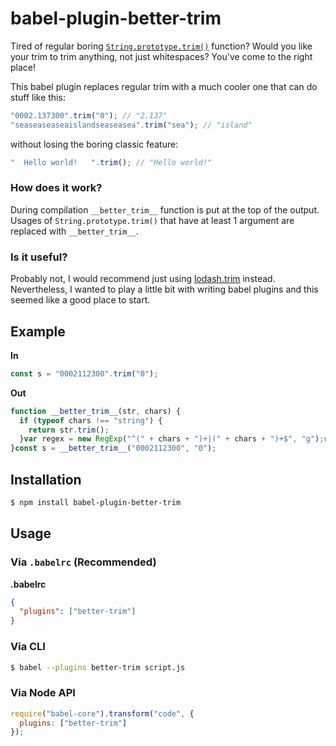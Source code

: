 # babel-plugin-better-trim
Tired of regular boring [`String.prototype.trim()`](https://developer.mozilla.org/en-US/docs/Web/JavaScript/Reference/Global_Objects/String/Trim) function? Would you like your trim to trim anything, not just whitespaces?
You've come to the right place!

This babel plugin replaces regular trim with a much cooler one that can do stuff like this:
```js
"0002.137300".trim("0"); // "2.137"
"seaseaseaseaislandseaseasea".trim("sea"); // "island"
```
without losing the boring classic feature:
```js
"  Hello world!   ".trim(); // "Hello world!"
```

### How does it work?
During compilation `__better_trim__` function is put at the top of the output. Usages of `String.prototype.trim()` that have at least 1 argument  are replaced with `__better_trim__`.

### Is it useful?
Probably not, I would recommend just using [lodash.trim](https://www.npmjs.com/package/lodash.trim) instead.
Nevertheless, I wanted to play a little bit with writing babel plugins and this seemed like a good place to start.

## Example

**In**

```js
const s = "0002112300".trim("0");
```

**Out**

```js
function __better_trim__(str, chars) {
  if (typeof chars !== "string") {
    return str.trim();
  }var regex = new RegExp("^(" + chars + ")+|(" + chars + ")+$", "g");return str.replace(regex, '');
}const s = __better_trim__("0002112300", "0");
```

## Installation

```sh
$ npm install babel-plugin-better-trim
```

## Usage

### Via `.babelrc` (Recommended)

**.babelrc**

```json
{
  "plugins": ["better-trim"]
}
```

### Via CLI

```sh
$ babel --plugins better-trim script.js
```

### Via Node API

```javascript
require("babel-core").transform("code", {
  plugins: ["better-trim"]
});
```
